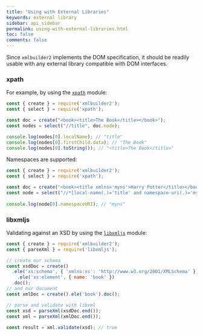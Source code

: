 ```yaml
---
title: "Using with External Libraries"
keywords: external library
sidebar: api_sidebar
permalink: using-with-external-libraries.html
toc: false
comments: false
---
```

Since `xmlbuilder2` implements the DOM specification, it should be readily usable with any external library compatible with DOM interfaces.

### xpath

For example, by using the [`xpath`](https://github.com/goto100/xpath) module:

```js
const { create } = require('xmlbuilder2');
const { select } = require('xpath');

const doc = create("<book><title>The Book</title></book>");
const nodes = select("//title", doc.node);

console.log(nodes[0].localName); // "title"
console.log(nodes[0].firstChild.data); // "The Book"
console.log(nodes[0].toString()); // "<title>The Book</title>"
```

Namespaces are supported:
```js
const { create } = require('xmlbuilder2');
const { select } = require('xpath');

const doc = create("<book><title xmlns='myns'>Harry Potter</title></book>")
const node = select("//*[local-name(.)='title' and namespace-uri(.)='myns']", doc.node)
    
console.log(node[0].namespaceURI); // "myns"
```

### libxmljs

Validating against an XSD by using the [`libxmljs`](https://github.com/libxmljs/libxmljs) module:

```js
const { create } = require('xmlbuilder2');
const { parseXml } = require('libxmljs');

// create our schema
const xsdDoc = create()
  .ele('xs:schema', { 'xmlns:xs': 'http://www.w3.org/2001/XMLSchema' })
    .ele('xs:element', { name: 'book' })
  .doc();
// and our document
const xmlDoc = create().ele('book').doc();

// parse and validate with libxml
const xsd = parseXml(xsdDoc.end());
const xml = parseXml(xmlDoc.end());
  
const result = xml.validate(xsd); // true
```

